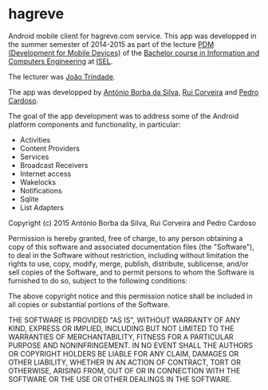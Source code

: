 # hagreve
Android mobile client for hagreve.com service.
This app was developped in the summer semester of 2014-2015 as part of the lecture [PDM (Development for Mobile Devices)](https://www.isel.pt/disciplinas/programacao-em-dispositivos-moveis-leic "PDM") of the [Bachelor course in Information and Computers Engineering](https://www.isel.pt/cursos/licenciaturas/engenharia-informatica-e-computadores, "LEIC") at [ISEL](https://www.isel.pt/ "ISEL").

The lecturer was [João Trindade](mailto:jtrindade@cc.isel.ipl.pt).

The app was developped by [António Borba da Silva](mailto:antonio.borba@gmail.com), [Rui Corveira](mailto:rui.corveira@gmail.com) and [Pedro Cardoso](mailto:smeegoan@gmail.com).

The goal of the app development was to address some of the Android platform components and functionality, in particular:
* Activities
* Content Providers
* Services
* Broadcast Receivers
* Internet access
* Wakelocks
* Notifications
* Sqlite
* List Adapters

Copyright (c) 2015 António Borba da Silva, Rui Corveira and Pedro Cardoso

Permission is hereby granted, free of charge, to any person obtaining a copy of this software and associated documentation files (the "Software"), to deal in the Software without restriction, including without limitation the rights to use, copy, modify, merge, publish, distribute, sublicense, and/or sell copies of the Software, and to permit persons to whom the Software is furnished to do so, subject to the following conditions:

The above copyright notice and this permission notice shall be included in all copies or substantial portions of the Software.

THE SOFTWARE IS PROVIDED "AS IS", WITHOUT WARRANTY OF ANY KIND, EXPRESS OR IMPLIED, INCLUDING BUT NOT LIMITED TO THE WARRANTIES OF MERCHANTABILITY, FITNESS FOR A PARTICULAR PURPOSE AND NONINFRINGEMENT. IN NO EVENT SHALL THE AUTHORS OR COPYRIGHT HOLDERS BE LIABLE FOR ANY CLAIM, DAMAGES OR OTHER LIABILITY, WHETHER IN AN ACTION OF CONTRACT, TORT OR OTHERWISE, ARISING FROM, OUT OF OR IN CONNECTION WITH THE SOFTWARE OR THE USE OR OTHER DEALINGS IN THE SOFTWARE.
